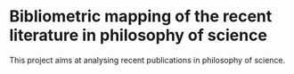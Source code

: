 # Bibliometric mapping of the recent literature in philosophy of science

This project aims at analysing recent publications in philosophy of science.
